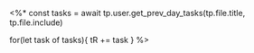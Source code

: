 <%*
const tasks = await tp.user.get_prev_day_tasks(tp.file.title, tp.file.include)

for(let task of tasks){
tR += task
}
%>
